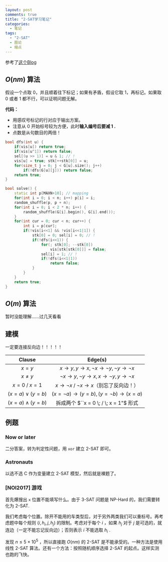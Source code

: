 ```yaml
---
layout: post
comments: true
title: "2-SAT学习笔记"
categories:
  - 笔记
tags:
  - "2-SAT"
  - 图论
  - 缩点
---
```


参考了[这个Blog](https://blog.csdn.net/jarjingx/article/details/8521690)

## $O(nm)$ 算法

假设一个点取 0，并且顺着往下标记；如果有矛盾，假设它取 1，再标记。如果取 0 或者 1 都不行，可以证明问题无解。

**代码：** 

- 用感叹号标记的行对应于输出方案。
- 注意从 $0$ 开始标号较为方便，此时**输入编号后要减 $1$ .**
- 点数是从句数目的两倍！

```cpp
bool dfs(int u) {
    if(vis[u]) return true;
    if(vis[u^1]) return false;
    sel[(u >> 1)] = u & 1; // !
    vis[u] = true; stk[++stk[0]] = u;
    for(size_t j = 0; j < G[u].size(); j++)
        if(!dfs(G[u][j])) return false;
    return true;
}

bool solve() {
    static int p[MAXN+10]; // mapping
    for(int i = 0; i < n; i++) p[i] = i;
    random_shuffle(p, p + n);
    for(int i = 0; i < 2 * n; i++) {
        random_shuffle(G[i].begin(), G[i].end());
    }
    for(int cur = 0; cur < n; cur++) {
        int i = p[cur];
        if(!vis[i<<1] && !vis[i<<1|1]) {
            stk[0] = 0; sel[i] = 0; // !
            if(!dfs(i<<1)) {
                for(; stk[0]; --stk[0])
                    vis[stk[stk[0]]] = false;
                sel[i] = 1; // !
                if(!dfs(i<<1|1))
                    return false;
            }
        }
    }
    return true;
}
```

## $O(m)$ 算法

暂时没能理解……过几天看看

## 建模

一定要连接反向边！！！！！

| Clause | Edge(s) |
|:----------:|:-------------:|
| $x = y$         | $x \rightarrow y, y \rightarrow x, \neg x \rightarrow \neg y, \neg y \rightarrow \neg x$ |
| $x \neq y$            | $\lnot x \rightarrow y, \lnot y \rightarrow x, x \rightarrow \lnot y, y \rightarrow \lnot x$ |
| $x = 0 \; / \; x = 1$ | $x \rightarrow \neg x \; / \; \neg x \rightarrow x$（别忘了反向边！） |
| $(x = a) \lor (y = b)$ | $(x = \neg a) \rightarrow (y = b), (y = \neg b) \rightarrow (x = a)$ |
| $(x = a) \land (y = b)$ | 拆成两个 $``x = 0 \; / \; x = 1"$ 形式 |

## 例题

### Now or later

二分答案，转为判定性问题，用 `xor` 建立 2-SAT 即可。

### Astronauts

以选不选 C 作为变量建立 2-SAT 模型，然后就是裸题了。

### \[NOI2017\] 游戏

首先爆搜出 `x` 位置不能填写什么。由于 3-SAT 问题是 NP-Hard 的，我们需要转化为 2-SAT.

我们考虑每个位置。除开不能用的车类型后，对于另外两类我们可以重标号。再考虑题中每个规则 $(i, h_i, j, h_j)$ 的限制。考虑对于每个 $i$ ，如果 $h_j$ 对于 $j$ 是可选的，就连边（一定不能忘记反向边）；否则表示 $i$ 不能选取 $h_i$ .

发现 $n \le 5 \times 10^5$ ，所以直接跑 $O(nm)$ 的 2-SAT 是不能承受的。一种方法是使用线性 2-SAT 算法。还有一个方法：按照随机顺序选择 2-SAT 的起点。这样实测也跑的飞快。

